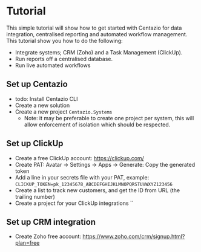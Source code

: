 # Tutorial

This simple tutorial will show how to get started with Centazio for data integration, centralised reporting 
and automated workflow management.  This tutorial show you how to do the following:
* Integrate systems; CRM (Zoho) and a Task Management (ClickUp).
* Run reports off a centralised database.
* Run live automated workflows

## Set up Centazio
- todo: Install Centazio CLI
- Create a new solution
- Create a new project `Centazio.Systems`
  - Note: it may be preferable to create one project per system, this will allow enforcement of isolation which
    should be respected.

## Set up ClickUp
- Create a free ClickUp account: https://clickup.com/
- Create PAT: Avatar -> Settings -> Apps -> Generate: Copy the generated token
- Add a line in your secrets file with your PAT, example:
  `CLICKUP_TOKEN=pk_12345678_ABCDEFGHIJKLMNOPQRSTUVWXYZ123456`
- Create a list to track new customers, and get the ID from URL (the trailing number)
- Create a project for your ClickUp integrations ``

## Set up CRM integration
- Create Zoho free account: https://www.zoho.com/crm/signup.html?plan=free

